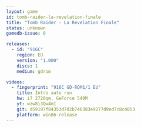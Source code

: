 ```yaml
---
layout: game
id: tomb-raider-la-revelation-finale
title: "Tomb Raider - La Revelation Finale"
status: unknown
gamedb-issue: 0

releases:
  - id: "916C"
    region: EU
    version: "1.000"
    discs: 1
    medium: gdrom

videos:
  - fingerprint: "916C GD-ROM1/1 EU"
    title: Intro auto run
    hw: i7 2720qm, GeForce 540M
    yt: wzw8i3Qw4mI
    git: d59197f84353d7d2b746383e9277d9ed7c8c4053
    platform: win86-release
---
```

